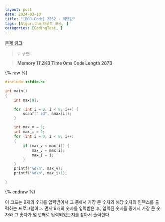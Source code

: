 ```yaml
---
layout: post
date: 2024-03-10
title: "[BOJ-Code] 2562 - 최댓값"
tags: [Algorithm-브루트 포스, ]
categories: [CodingTest, ]
---
```



[문제 링크](https://www.acmicpc.net/problem/2562)


> 💡 구현


> **Memory   1112KB                                   Time   0ms                                Code Length   287B**



{% raw %}
```c++
#include <stdio.h>

int main()
{
	int max[9];

	for (int i = 0; i < 9; i++) {
		scanf(" %d", &max[i]);
	}

	int max_v = 0;
	int max_i = 0;
	for (int i = 0; i < 9; i++)
	{
		if (max_v < max[i]) {
			max_v = max[i];
			max_i = i;
		}
	}
	printf("%d\n", max_v);
	printf("%d\n", max_i+1);

}
```
{% endraw %}



이 코드는 9개의 숫자를 입력받아서 그 중에서 가장 큰 숫자와 해당 숫자의 인덱스를 출력하는 프로그램이다. 먼저 9개의 숫자를 입력받은 후, 입력된 숫자들 중에서 가장 큰 숫자와 그 숫자가 몇 번째로 입력되었는지를 찾아서 출력한다.

